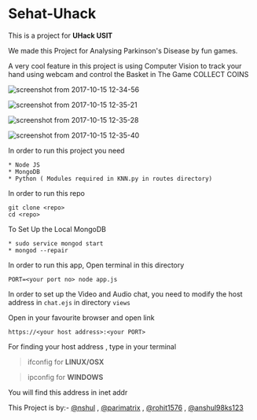 # Sehat-Uhack

This is a project for **UHack USIT**

We made this Project for Analysing Parkinson's Disease by fun games.

A very cool feature in this project is using Computer Vision to track your hand using webcam and control the Basket in The Game COLLECT COINS

![screenshot from 2017-10-15 12-34-56](https://user-images.githubusercontent.com/26252118/31582605-eb50df9a-b177-11e7-9487-a5b75e6b1325.png)

![screenshot from 2017-10-15 12-35-21](https://user-images.githubusercontent.com/26252118/31582611-0d0e649a-b178-11e7-99af-c057d65dccb4.png)

![screenshot from 2017-10-15 12-35-28](https://user-images.githubusercontent.com/26252118/31582615-1af99d4a-b178-11e7-826c-a280f2ed3edd.png)

![screenshot from 2017-10-15 12-35-40](https://user-images.githubusercontent.com/26252118/31582617-27aff48a-b178-11e7-88c4-9bee42a66a49.png)


In order to run this project you need

```
* Node JS
* MongoDB
* Python ( Modules required in KNN.py in routes directory)
```

In order to run this repo
```
git clone <repo>
cd <repo>
```

To Set Up the Local MongoDB
```
* sudo service mongod start
* mongod --repair
```

In order to run this app, Open terminal in this directory
```
PORT=<your port no> node app.js
```

In order to set up the Video and Audio chat, you need to modify the host address in ```chat.ejs``` in directory ```views```

Open in your favourite browser and open link
```
https://<your host address>:<your PORT>
```

For finding your host address , type in your terminal 
> ifconfig for **LINUX/OSX**

> ipconfig for **WINDOWS**

You will find this address in inet addr

This Project is by:-
[@nshul](https://www.github.com/nshul) , [@parimatrix](https://www.github.com/parimatrix) , [@rohit1576](https://www.github.com/rohit1576) , [@anshul98ks123](https://www.github.com/anshul98ks123)

